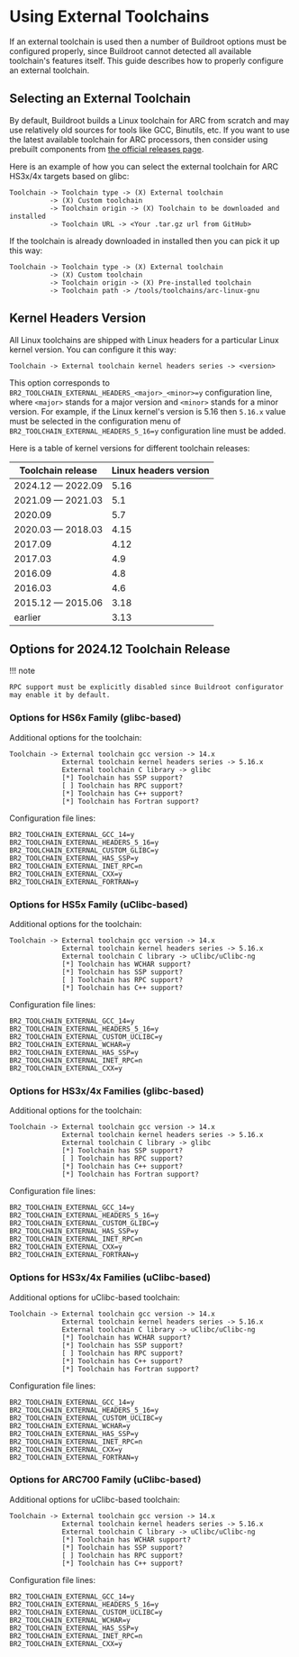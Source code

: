 # Using External Toolchains

If an external toolchain is used then a number of Buildroot options must
be configured properly, since Buildroot cannot detected all available toolchain's
features itself. This guide describes how to properly configure an external
toolchain.

## Selecting an External Toolchain

By default, Buildroot builds a Linux toolchain for ARC from scratch and may use
relatively old sources for tools like GCC, Binutils, etc. If you want to use
the latest available toolchain for ARC processors, then consider using
prebuilt components from [the official releases page](https://github.com/foss-for-synopsys-dwc-arc-processors/toolchain/releases).

Here is an example of how you can select the external toolchain for ARC HS3x/4x
targets based on glibc:

```text
Toolchain -> Toolchain type -> (X) External toolchain
          -> (X) Custom toolchain
          -> Toolchain origin -> (X) Toolchain to be downloaded and installed
          -> Toolchain URL -> <Your .tar.gz url from GitHub>
```

If the toolchain is already downloaded in installed then you can pick it up this
way:

```text
Toolchain -> Toolchain type -> (X) External toolchain
          -> (X) Custom toolchain
          -> Toolchain origin -> (X) Pre-installed toolchain
          -> Toolchain path -> /tools/toolchains/arc-linux-gnu
```

## Kernel Headers Version

All Linux toolchains are shipped with Linux headers for a particular Linux
kernel version. You can configure it this way:

```text
Toolchain -> External toolchain kernel headers series -> <version>
```

This option corresponds to `BR2_TOOLCHAIN_EXTERNAL_HEADERS_<major>_<minor>=y` configuration
line, where `<major>` stands for a major version and `<minor>` stands for a minor version.
For example, if the Linux kernel's version is 5.16 then `5.16.x` value must
be selected in the configuration menu of `BR2_TOOLCHAIN_EXTERNAL_HEADERS_5_16=y`
configuration line must be added.

Here is a table of kernel versions for different toolchain releases:

| Toolchain release | Linux headers version |
|-------------------|-----------------------|
| 2024.12 — 2022.09 | 5.16                  |
| 2021.09 — 2021.03 | 5.1                   |
| 2020.09           | 5.7                   |
| 2020.03 — 2018.03 | 4.15                  |
| 2017.09           | 4.12                  |
| 2017.03           | 4.9                   |
| 2016.09           | 4.8                   |
| 2016.03           | 4.6                   |
| 2015.12 — 2015.06 | 3.18                  |
| earlier           | 3.13                  |

## Options for 2024.12 Toolchain Release

!!! note

    RPC support must be explicitly disabled since Buildroot configurator
    may enable it by default.

### Options for HS6x Family (glibc-based)

Additional options for the toolchain:

```text
Toolchain -> External toolchain gcc version -> 14.x
             External toolchain kernel headers series -> 5.16.x
             External toolchain C library -> glibc
             [*] Toolchain has SSP support?
             [ ] Toolchain has RPC support?
             [*] Toolchain has C++ support?
             [*] Toolchain has Fortran support?
```

Configuration file lines:

```text
BR2_TOOLCHAIN_EXTERNAL_GCC_14=y
BR2_TOOLCHAIN_EXTERNAL_HEADERS_5_16=y
BR2_TOOLCHAIN_EXTERNAL_CUSTOM_GLIBC=y
BR2_TOOLCHAIN_EXTERNAL_HAS_SSP=y
BR2_TOOLCHAIN_EXTERNAL_INET_RPC=n
BR2_TOOLCHAIN_EXTERNAL_CXX=y
BR2_TOOLCHAIN_EXTERNAL_FORTRAN=y
```

### Options for HS5x Family (uClibc-based)

Additional options for the toolchain:

```text
Toolchain -> External toolchain gcc version -> 14.x
             External toolchain kernel headers series -> 5.16.x
             External toolchain C library -> uClibc/uClibc-ng
             [*] Toolchain has WCHAR support?
             [*] Toolchain has SSP support?
             [ ] Toolchain has RPC support?
             [*] Toolchain has C++ support?
```

Configuration file lines:

```text
BR2_TOOLCHAIN_EXTERNAL_GCC_14=y
BR2_TOOLCHAIN_EXTERNAL_HEADERS_5_16=y
BR2_TOOLCHAIN_EXTERNAL_CUSTOM_UCLIBC=y
BR2_TOOLCHAIN_EXTERNAL_WCHAR=y
BR2_TOOLCHAIN_EXTERNAL_HAS_SSP=y
BR2_TOOLCHAIN_EXTERNAL_INET_RPC=n
BR2_TOOLCHAIN_EXTERNAL_CXX=y
```

### Options for HS3x/4x Families (glibc-based)

Additional options for the toolchain:

```text
Toolchain -> External toolchain gcc version -> 14.x
             External toolchain kernel headers series -> 5.16.x
             External toolchain C library -> glibc
             [*] Toolchain has SSP support?
             [ ] Toolchain has RPC support?
             [*] Toolchain has C++ support?
             [*] Toolchain has Fortran support?
```

Configuration file lines:

```text
BR2_TOOLCHAIN_EXTERNAL_GCC_14=y
BR2_TOOLCHAIN_EXTERNAL_HEADERS_5_16=y
BR2_TOOLCHAIN_EXTERNAL_CUSTOM_GLIBC=y
BR2_TOOLCHAIN_EXTERNAL_HAS_SSP=y
BR2_TOOLCHAIN_EXTERNAL_INET_RPC=n
BR2_TOOLCHAIN_EXTERNAL_CXX=y
BR2_TOOLCHAIN_EXTERNAL_FORTRAN=y
```

### Options for HS3x/4x Families (uClibc-based)

Additional options for uClibc-based toolchain:

```text
Toolchain -> External toolchain gcc version -> 14.x
             External toolchain kernel headers series -> 5.16.x
             External toolchain C library -> uClibc/uClibc-ng
             [*] Toolchain has WCHAR support?
             [*] Toolchain has SSP support?
             [ ] Toolchain has RPC support?
             [*] Toolchain has C++ support?
             [*] Toolchain has Fortran support?
```

Configuration file lines:

```text
BR2_TOOLCHAIN_EXTERNAL_GCC_14=y
BR2_TOOLCHAIN_EXTERNAL_HEADERS_5_16=y
BR2_TOOLCHAIN_EXTERNAL_CUSTOM_UCLIBC=y
BR2_TOOLCHAIN_EXTERNAL_WCHAR=y
BR2_TOOLCHAIN_EXTERNAL_HAS_SSP=y
BR2_TOOLCHAIN_EXTERNAL_INET_RPC=n
BR2_TOOLCHAIN_EXTERNAL_CXX=y
BR2_TOOLCHAIN_EXTERNAL_FORTRAN=y
```

### Options for ARC700 Family (uClibc-based)

Additional options for uClibc-based toolchain:

```text
Toolchain -> External toolchain gcc version -> 14.x
             External toolchain kernel headers series -> 5.16.x
             External toolchain C library -> uClibc/uClibc-ng
             [*] Toolchain has WCHAR support?
             [*] Toolchain has SSP support?
             [ ] Toolchain has RPC support?
             [*] Toolchain has C++ support?
```

Configuration file lines:

```text
BR2_TOOLCHAIN_EXTERNAL_GCC_14=y
BR2_TOOLCHAIN_EXTERNAL_HEADERS_5_16=y
BR2_TOOLCHAIN_EXTERNAL_CUSTOM_UCLIBC=y
BR2_TOOLCHAIN_EXTERNAL_WCHAR=y
BR2_TOOLCHAIN_EXTERNAL_HAS_SSP=y
BR2_TOOLCHAIN_EXTERNAL_INET_RPC=n
BR2_TOOLCHAIN_EXTERNAL_CXX=y
```
